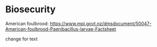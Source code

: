 # Biosecurity



American foulbrood:
https://www.mpi.govt.nz/dmsdocument/50047-American-foulbrood-Paenibacillus-larvae-Factsheet

change for text